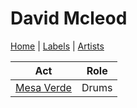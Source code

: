 # David Mcleod

[Home](../index.md) | [Labels](../labels.md) | [Artists](../artists.md)

| Act | Role |
|---|---|
| [Mesa Verde](mesa-verde.md) | Drums |